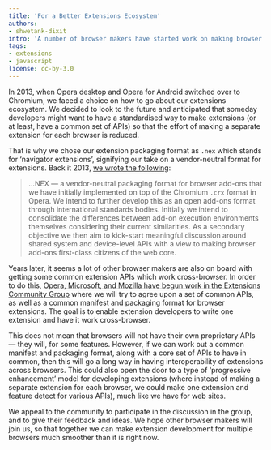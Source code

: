 ```yaml
---
title: 'For a Better Extensions Ecosystem'
authors:
- shwetank-dixit
intro: 'A number of browser makers have started work on making browser extensions interoperable. This bodes well for the future of the extensions ecosystem.'
tags:
- extensions
- javascript
license: cc-by-3.0
---
```


In 2013, when Opera desktop and Opera for Android switched over to Chromium, we faced a choice on how to go about our extensions ecosystem. We decided to look to the future and anticipated that someday developers might want to have a standardised way to make extensions (or at least, have a common set of APIs) so that the effort of making a separate extension for each browser is reduced.

That is why we chose our extension packaging format as `.nex` which stands for ‘navigator extensions’, signifying our take on a vendor-neutral format for extensions. Back it 2013, [we wrote the following](https://dev.opera.com/blog/introducing-nex/):

> …NEX — a vendor-neutral packaging format for browser add-ons that we have initially implemented on top of the Chromium `.crx` format in Opera. We intend to further develop this as an open add-ons format through international standards bodies. Initially we intend to consolidate the differences between add-on execution environments themselves considering their current similarities. As a secondary objective we then aim to kick-start meaningful discussion around shared system and device-level APIs with a view to making browser add-ons first-class citizens of the web core.

Years later, it seems a lot of other browser makers are also on board with getting some common extension APIs which work cross-browser. In order to do this, [Opera, Microsoft, and Mozilla have begun work in the Extensions Community Group](https://lists.w3.org/Archives/Public/public-browserext/2016May/0000.html) where we will try to agree upon a set of common APIs, as well as a common manifest and packaging format for browser extensions. The goal is to enable extension developers to write one extension and have it work cross-browser.

This does not mean that browsers will not have their own proprietary APIs — they will, for some features. However, if we can work out a common manifest and packaging format, along with a core set of APIs to have in common, then this will go a long way in having interoperability of extensions across browsers. This could also open the door to a type of ‘progressive enhancement’ model for developing extensions (where instead of making a separate extension for each browser, we could make one extension and feature detect for various APIs), much like we have for web sites.

We appeal to the community to participate in the discussion in the group, and to give their feedback and ideas. We hope other browser makers will join us, so that together we can make extension development for multiple browsers much smoother than it is right now.
